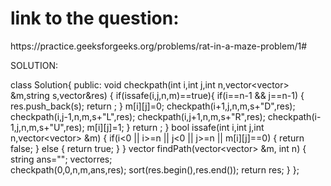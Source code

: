 <h1>link to the question:</h1>
https://practice.geeksforgeeks.org/problems/rat-in-a-maze-problem/1#

SOLUTION:

class Solution{
    public:
    void checkpath(int i,int j,int n,vector<vector<int>> &m,string s,vector<string>&res)
   {
       if(issafe(i,j,n,m)==true){
           if(i==n-1 && j==n-1)
       {
           res.push_back(s);
           return ;
       }
       m[i][j]=0;
       checkpath(i+1,j,n,m,s+"D",res);
       checkpath(i,j-1,n,m,s+"L",res);
       checkpath(i,j+1,n,m,s+"R",res);
       checkpath(i-1,j,n,m,s+"U",res);
       m[i][j]=1;
       }
       return ;
   }
   bool issafe(int i,int j,int n,vector<vector<int>> &m)
   {
       if(i<0 || i>=n || j<0 || j>=n || m[i][j]==0)
       {
           return false;
       }
       else
       {
           return true;
       }
   }
   vector<string> findPath(vector<vector<int>> &m, int n) {
       string ans="";
       vector<string>res;   
       checkpath(0,0,n,m,ans,res);
       sort(res.begin(),res.end());
       return res;
   }
};
